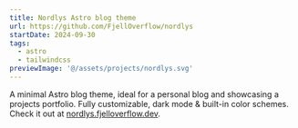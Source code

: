 ```yaml
---
title: Nordlys Astro blog theme
url: https://github.com/FjellOverflow/nordlys
startDate: 2024-09-30
tags:
  - astro
  - tailwindcss
previewImage: '@/assets/projects/nordlys.svg'
---
```


A minimal Astro blog theme, ideal for a personal blog and showcasing a projects portfolio.
Fully customizable, dark mode & built-in color schemes. Check it out at [nordlys.fjelloverflow.dev](https://nordlys.fjelloverflow.dev).
